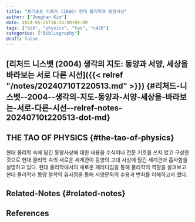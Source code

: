 ```yaml
---
title: "프리초프 카프라 (2006) 현대 물리학과 동양사상"
author: ["Junghan Kim"]
date: 2024-05-26T16:54:00+09:00
tags: ["bib", "physics", "tao", "c420"]
categories: ["Bibliography"]
draft: false
---
```


## [리처드 니스벳 (2004) 생각의 지도: 동양과 서양, 세상을 바라보는 서로 다른 시선]({{< relref "/notes/20240710T220513.md" >}}) {#리처드-니스벳--2004--생각의-지도-동양과-서양-세상을-바라보는-서로-다른-시선--relref-notes-20240710t220513-dot-md}


## THE TAO OF PHYSICS {#the-tao-of-physics}

현대 물리학 속에 담긴 동양사상에 대한 내용을 수식이나 전문 기호를 쓰지 않고 구성한 것으로 현대 물리학 속의 새로운 세계관이 동양의 고대 사상에 담긴 세계관과 흡사함을 설명하고 있다. 현대 물리학에서의 새로운 패러다임을 통해 물리학의 역할을 살펴보고 현대 물리학과 동양 철학의 유사점을 통해 서양문화의 수용과 변화를 이해하고자 했다.


## Related-Notes {#related-notes}

## References

<style>.csl-entry{text-indent: -1.5em; margin-left: 1.5em;}</style><div class="csl-bib-body">
</div>
